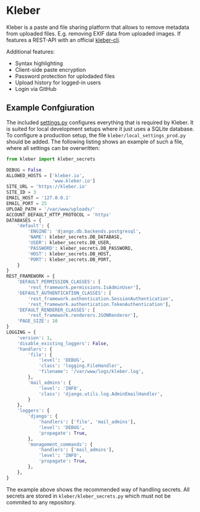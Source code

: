 # Kleber

Kleber is a paste and file sharing platform that allows to remove metadata from uploaded files. E.g. removing EXIF data from uploaded images. If features a REST-API with an official [kleber-cli](https://github.com/takeshixx/kleber-cli).

Additional features:

* Syntax highlighting
* Client-side paste encryption
* Password protection for uplodaded files
* Upload history for logged-in users
* Login via GitHub

## Example Confgiuration

The included [settings.py](https://github.com/takeshixx/kleber/blob/master/kleber/settings.py) configures everything that is required by Kleber. It is suited for local development setups where it just uses a SQLite database. To configure a production setup, the file `kleber/local_settings_prod.py` should be added. The following listing shows an example of such a file, where all settings can be overwritten:

```python
from kleber import kleber_secrets

DEBUG = False
ALLOWED_HOSTS = ['kleber.io',
                 'www.kleber.io']
SITE_URL = 'https://kleber.io'
SITE_ID = 3
EMAIL_HOST = '127.0.0.1'
EMAIL_PORT = 25
UPLOAD_PATH = '/var/www/uploads/'
ACCOUNT_DEFAULT_HTTP_PROTOCOL = 'https'
DATABASES = {
    'default': {
        'ENGINE': 'django.db.backends.postgresql',
        'NAME': kleber_secrets.DB_DATABASE,
        'USER': kleber_secrets.DB_USER,
        'PASSWORD': kleber_secrets.DB_PASSWORD,
        'HOST': kleber_secrets.DB_HOST,
        'PORT': kleber_secrets.DB_PORT,
    }
}
REST_FRAMEWORK = {
    'DEFAULT_PERMISSION_CLASSES': [
        'rest_framework.permissions.IsAdminUser'],
    'DEFAULT_AUTHENTICATION_CLASSES': [
        'rest_framework.authentication.SessionAuthentication',
        'rest_framework.authentication.TokenAuthentication'],
    'DEFAULT_RENDERER_CLASSES': [
        'rest_framework.renderers.JSONRenderer'],
    'PAGE_SIZE': 10
}
LOGGING = {
    'version': 1,
    'disable_existing_loggers': False,
    'handlers': {
        'file': {
            'level': 'DEBUG',
            'class': 'logging.FileHandler',
            'filename': '/var/www/logs/kleber.log',
        },
        'mail_admins': {
            'level': 'INFO',
            'class': 'django.utils.log.AdminEmailHandler',
        }
    },
    'loggers': {
        'django': {
            'handlers': ['file', 'mail_admins'],
            'level': 'DEBUG',
            'propagate': True,
        },
        'management_commands': {
            'handlers': ['mail_admins'],
            'level': 'INFO',
            'propagate': True,
        },
    },
}
```

The example above shows the recommended way of handling secrets. All secrets are stored in `kleber/kleber_secrets.py` which must not be commited to any repository.